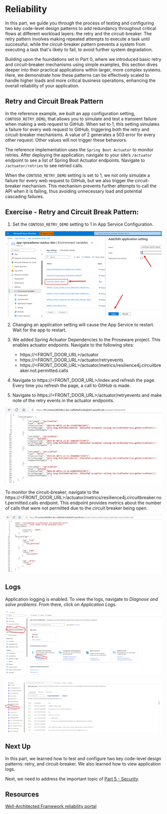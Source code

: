 # Reliability

In this part, we guide you through the process of testing and configuring two key code-level design patterns to add redundancy throughout critical flows at different workload layers: the retry and the circuit-breaker. The retry pattern involves making repeated attempts to execute a task until successful, while the circuit-breaker pattern prevents a system from executing a task that's likely to fail, to avoid further system degradation.

Building upon the foundations set in Part 0, where we introduced basic retry and circuit-breaker mechanisms using simple examples, this section dives deeper into their practical applications within larger, more complex systems. Here, we demonstrate how these patterns can be effectively scaled to handle higher loads and more critical business operations, enhancing the overall reliability of your application.

## Retry and Circuit Break Pattern

In the reference example, we built an app configuration setting, `CONTOSO_RETRY_DEMO`, that allows you to simulate and test a transient failure when making a web request to GitHub. When set to 1, this setting simulates a failure for every web request to GitHub, triggering both the retry and circuit-breaker mechanisms. A value of 2 generates a 503 error for every other request. Other values will not trigger these behaviors.

The reference implementation uses the `Spring Boot Actuator` to monitor retries. After deploying the application, navigate to your site’s `/actuator` endpoint to see a list of Spring Boot Actuator endpoints. Navigate to `/actuator/retries` to see retried calls.

When the `CONTOSO_RETRY_DEMO` setting is set to 1, we not only simulate a failure for every web request to GitHub, but we also trigger the circuit-breaker mechanism. This mechanism prevents further attempts to call the API when it is failing, thus avoiding unnecessary load and potential cascading failures.

## Exercise - Retry and Circuit Break Pattern:

1. Set the `CONTOSO_RETRY_DEMO` setting to 1 in App Service Configuration.

![contoso-app-settings](images/contoso-app-settings.png)

2. Changing an application setting will cause the App Service to restart. Wait for the app to restart.

3. We added Spring Actuator Dependencies to the Proseware project. This enables actuator endpoints. Navigate to the following sites:
    * https://<FRONT_DOOR_URL>/actuator
    * https://<FRONT_DOOR_URL>/actuator/retryevents
    * https://<FRONT_DOOR_URL>/actuator/metrics/resilience4j.circuitbreaker.not.permitted.calls

4. Navigate to https://<FRONT_DOOR_URL>/index and refresh the page. Every time you refresh the page, a call to GitHub is made.
5. Navigate to https://<FRONT_DOOR_URL>/actuator/retryevents and make note of the retry events in the actuator endpoints.

![proseware-retries](images/contoso-retries.png)

To monitor the circuit-breaker, navigate to the https://<FRONT_DOOR_URL>/actuator/metrics/resilience4j.circuitbreaker.not.permitted.calls endpoint. This endpoint provides metrics about the number of calls that were not permitted due to the circuit breaker being open.

![proseware-circuit-breaker](images/contoso-circuit-breaker.png)

## Logs

Application logging is enabled. To view the logs, navigate to *Diagnose and solve problems*. From there, click on *Application Logs*.

![Diagnose and solve problems](images/appservice-diagnose-and-solve-problems.png)

![Application Logs](images/appservice-diagnose-and-solve-problems-application-logs.png)

## Next Up

In this part, we learned how to test and configure two key code-level design patterns: retry, and circuit-breaker. We also learned how to view application logs.

Next, we need to address the important topic of [Part 5 - Security](../Part5-Security/README.md).

## Resources
[Well-Architected Framework reliability portal](https://learn.microsoft.com/azure/well-architected/reliability)

